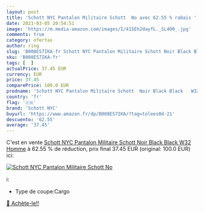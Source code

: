 ```yaml
---
layout: post
title: 'Schott NYC Pantalon Militaire Schott  No avec 62.55 % rabais '
date: 2021-03-05 20:54:51
image: 'https://m.media-amazon.com/images/I/415Eh2dayfL._SL400_.jpg'
comments: true
category: ofertas
author: ring
slug: 'B008ES7IKA-fr Schott NYC Pantalon Militaire Schott Noir Black Black W32...'
sku: 'B008ES7IKA-fr'
tags: [  ]
actualPrice: 37.45 EUR
currency: EUR
price: 37.45
comparePrice: 100.0 EUR
prodname: 'Schott NYC Pantalon Militaire Schott  Noir Black Black   W32 Homme'
country: 'fr'
flag: '🇫🇷'
brand: 'Schott NYC'
buyurl: 'https://www.amazon.fr/dp/B008ES7IKA/?tag=tolees0d-21'
descuento: '62.55'
average: '37.45'
---
```


C'est en vente [Schott NYC Pantalon Militaire Schott  Noir Black Black   W32 Homme](https://www.amazon.fr/dp/B008ES7IKA/?tag=tolees0d-21)  à  62.55 % de réduction, prix final  37.45 EUR (original: 100.0 EUR) ici:

[![Schott NYC Pantalon Militaire Schott  No](https://m.media-amazon.com/images/I/415Eh2dayfL._SL400_.jpg)](https://www.amazon.fr/dp/B008ES7IKA/?tag=tolees0d-21)

ℹ️:

- Type de coupe:Cargo

[🛒 Achète-le!!](https://www.amazon.fr/dp/B008ES7IKA/?tag=tolees0d-21)
